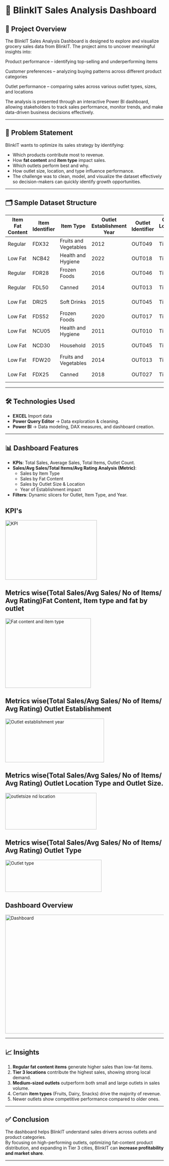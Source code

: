 # 🛒 BlinkIT Sales Analysis Dashboard  

## 📌 Project Overview  
The BlinkIT Sales Analysis Dashboard is designed to explore and visualize grocery sales data from BlinkIT. The project aims to uncover meaningful insights into:

Product performance – identifying top-selling and underperforming items

Customer preferences – analyzing buying patterns across different product categories

Outlet performance – comparing sales across various outlet types, sizes, and locations

The analysis is presented through an interactive Power BI dashboard, allowing stakeholders to track sales performance, monitor trends, and make data-driven business decisions effectively.

---

## 🎯 Problem Statement  
BlinkIT wants to optimize its sales strategy by identifying:  
- Which products contribute most to revenue.  
- How **fat content** and **item type** impact sales.  
- Which outlets perform best and why.  
- How outlet size, location, and type influence performance.
- The challenge was to clean, model, and visualize the dataset effectively so decision-makers can quickly identify growth opportunities.

---

## 🗂 Sample Dataset Structure  

| Item Fat Content | Item Identifier | Item Type            | Outlet Establishment Year | Outlet Identifier | Outlet Location Type | Outlet Size | Outlet Type           | Item Visibility | Item Weight | Sales    | Rating |
|------------------|-----------------|----------------------|---------------------------|------------------|----------------------|-------------|-----------------------|----------------|-------------|----------|--------|
| Regular          | FDX32           | Fruits and Vegetables| 2012                      | OUT049           | Tier 1               | Medium      | Supermarket Type1     | 0.1000135      | 15.1        | 145.4786 | 5      |
| Low Fat          | NCB42           | Health and Hygiene   | 2022                      | OUT018           | Tier 3               | Medium      | Supermarket Type2     | 0.008596051    | 11.8        | 115.3492 | 5      |
| Regular          | FDR28           | Frozen Foods         | 2016                      | OUT046           | Tier 1               | Small       | Supermarket Type1     | 0.025896485    | 13.85       | 165.021  | 5      |
| Regular          | FDL50           | Canned               | 2014                      | OUT013           | Tier 3               | High        | Supermarket Type1     | 0.042277867    | 12.15       | 126.5046 | 5      |
| Low Fat          | DRI25           | Soft Drinks          | 2015                      | OUT045           | Tier 2               | Small       | Supermarket Type1     | 0.033970195    | 19.6        | 55.1614  | 5      |
| Low Fat          | FDS52           | Frozen Foods         | 2020                      | OUT017           | Tier 2               | Small       | Supermarket Type1     | 0.005505481    | 8.89        | 102.4016 | 5      |
| Low Fat          | NCU05           | Health and Hygiene   | 2011                      | OUT010           | Tier 3               | Small       | Grocery Store         | 0.098312421    | 11.8        | 81.4618  | 5      |
| Low Fat          | NCD30           | Household            | 2015                      | OUT045           | Tier 2               | Small       | Supermarket Type1     | 0.026903714    | 19.7        | 96.0726  | 5      |
| Low Fat          | FDW20           | Fruits and Vegetables| 2014                      | OUT013           | Tier 3               | High        | Supermarket Type1     | 0.024129332    | 20.75       | 124.173  | 5      |
| Low Fat          | FDX25           | Canned               | 2018                      | OUT027           | Tier 3               | Medium      | Supermarket Type3     | 0.101561568    | —           | 181.9292 | 5      |


---

## 🛠️ Technologies Used  
- **EXCEL** Import data
- **Power Query Editor** → Data exploration & cleaning.  
- **Power BI** → Data modeling, DAX measures, and dashboard creation.  

---

## 📊 Dashboard Features  
- **KPIs**: Total Sales, Average Sales, Total Items, Outlet Count.  
- **Sales/Avg Sales/Total Items/Avg Rating Analysis (Metric)**:  
  - Sales by Item Type  
  - Sales by Fat Content  
  - Sales by Outlet Size & Location  
  - Year of Establishment impact  
- **Filters**: Dynamic slicers for Outlet, Item Type, and Year.

## KPI's 
 <img width="291" height="189" alt="KPI" src="https://github.com/user-attachments/assets/4c82a03b-329f-4ebc-be8c-b9928203b723" />

## Metrics wise(Total Sales/Avg Sales/ No of Items/ Avg Rating)Fat Content, Item type and fat by outlet
<img width="272" height="221" alt="Fat content and item type" src="https://github.com/user-attachments/assets/4792d01e-64e9-4d39-a573-2e2c57dddb76" />

## Metrics wise(Total Sales/Avg Sales/ No of Items/ Avg Rating) Outlet Establishment
<img width="314" height="139" alt="Outlet establishment year" src="https://github.com/user-attachments/assets/1994629f-4ed0-41e1-bfa8-d0c5a4d94c75" />

## Metrics wise(Total Sales/Avg Sales/ No of Items/ Avg Rating) Outlet Location Type and Outlet Size.
<img width="290" height="116" alt="outletsize nd location" src="https://github.com/user-attachments/assets/a8d09f0f-9dd7-4571-be42-ec9452b2693b" />

## Metrics wise(Total Sales/Avg Sales/ No of Items/ Avg Rating) Outlet Type
<img width="306" height="102" alt="Outlet type" src="https://github.com/user-attachments/assets/e79fbe17-fb87-4a22-9e60-314ca6537717" />

## Dashboard Overview
<img width="698" height="377" alt="Dashboard" src="https://github.com/user-attachments/assets/e0cca8e4-9d24-4f76-ad8e-fd3910850ebd" />

---

## 📈 Insights  
1. **Regular fat content items** generate higher sales than low-fat items.  
2. **Tier 3 locations** contribute the highest sales, showing strong local demand.  
3. **Medium-sized outlets** outperform both small and large outlets in sales volume.  
4. Certain **item types** (Fruits, Dairy, Snacks) drive the majority of revenue.  
5. Newer outlets show competitive performance compared to older ones.  

---

## ✅ Conclusion  
The dashboard helps BlinkIT understand sales drivers across outlets and product categories.  
By focusing on high-performing outlets, optimizing fat-content product distribution, and expanding in Tier 3 cities, BlinkIT can **increase profitability and market share**.  

---


